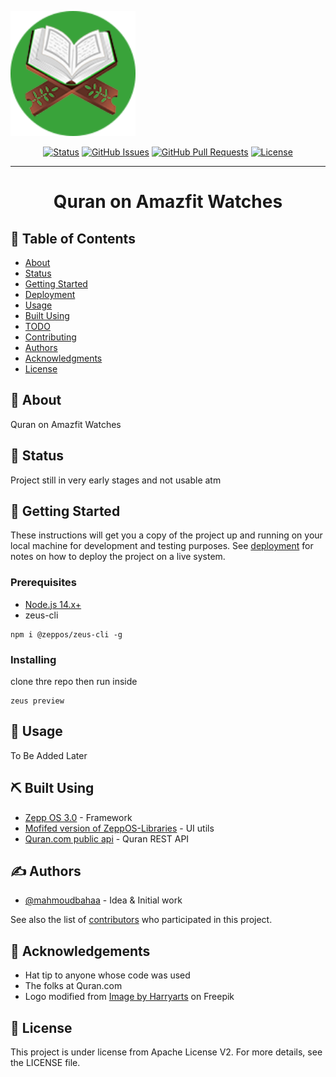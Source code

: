 <p >
  <a href="" rel="noopener">
 <img width=200px height=200px src="https://raw.githubusercontent.com/mahmoudbahaa/amazfit-quran/main/assets/gt.r/icon.png" alt="Project logo"></a>
</p>

<div align="center">

[![Status](https://img.shields.io/badge/status-active-success.svg)]()
[![GitHub Issues](https://img.shields.io/github/issues/mahmoudbahaa/amazfit-quran.svg)](https://github.com/mahmoudbahaa/amazfit-quran/issues)
[![GitHub Pull Requests](https://img.shields.io/github/issues-pr/mahmoudbahaa/amazfit-quran.svg)](https://github.com/mahmoudbahaa/amazfit-quran/pulls)
[![License](https://img.shields.io/badge/license-APACHE-blue.svg)](/LICENSE)

</div>

---

# <div align="center"> Quran on Amazfit Watches </div>

## 📝 Table of Contents

- [About](#about)
- [Status](#status)
- [Getting Started](#getting_started)
- [Deployment](#deployment)
- [Usage](#usage)
- [Built Using](#built_using)
- [TODO](../TODO.md)
- [Contributing](../CONTRIBUTING.md)
- [Authors](#authors)
- [Acknowledgments](#acknowledgement)
- [License](#license)

## 🧐 About <a name = "about"></a>

Quran on Amazfit Watches

## :dart: Status <a name = "status"></a>
 Project still in very early stages and not usable atm

## 🏁 Getting Started <a name = "getting_started"></a>

These instructions will get you a copy of the project up and running on your local machine for development and testing purposes. See [deployment](#deployment) for notes on how to deploy the project on a live system.

### Prerequisites

 - [Node.js 14.x+](https://nodejs.org/en/download/)
 - zeus-cli

```
npm i @zeppos/zeus-cli -g
```

### Installing

clone thre repo then run inside

```
zeus preview
```

## 🎈 Usage <a name="usage"></a>

To Be Added Later

## ⛏️ Built Using <a name = "built_using"></a>

- [Zepp OS 3.0](https://docs.zepp.com/docs/intro/) - Framework
- [Mofifed version of ZeppOS-Libraries](https://github.com/melianmiko/ZeppOS-Libraries/) - UI utils
- [Quran.com public api](https://api-docs.quran.com/docs/category/quran.com-api) - Quran REST API

## ✍️ Authors <a name = "authors"></a>

- [@mahmoudbahaa](https://github.com/mahmoudbahaa) - Idea & Initial work

See also the list of [contributors](https://github.com/mahmoudbahaa/amazfit-quran/contributors) who participated in this project.

## 🎉 Acknowledgements <a name = "acknowledgement"></a>

- Hat tip to anyone whose code was used
- The folks at Quran.com
- Logo modified from <a href="https://www.freepik.com/free-vector/holy-book-koran-stand-ramadan-kareem-card-background_39514054.htm#page=2&query=quran%20logo&position=0&from_view=keyword&track=ais&uuid=a2650f62-e506-47bf-bed5-5ac0ee4e309e">Image by Harryarts</a> on Freepik

## :memo: License <a name = "license"></a>
  
  This project is under license from Apache License V2. For more details, see the LICENSE file.
